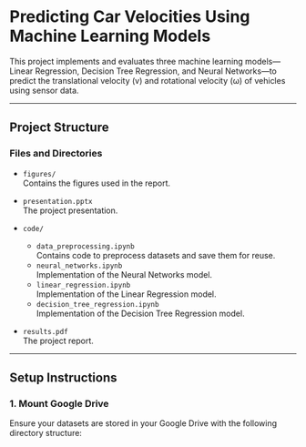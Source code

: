 # Predicting Car Velocities Using Machine Learning Models

This project implements and evaluates three machine learning models—Linear Regression, Decision Tree Regression, and Neural Networks—to predict the translational velocity (v) and rotational velocity (ω) of vehicles using sensor data.

---

## Project Structure

### Files and Directories

- `figures/`  
  Contains the figures used in the report.

- `presentation.pptx`  
  The project presentation.

- `code/`  
  - `data_preprocessing.ipynb`  
    Contains code to preprocess datasets and save them for reuse.
  - `neural_networks.ipynb`  
    Implementation of the Neural Networks model.
  - `linear_regression.ipynb`  
    Implementation of the Linear Regression model.
  - `decision_tree_regression.ipynb`  
    Implementation of the Decision Tree Regression model.

- `results.pdf`  
  The project report.

---

## Setup Instructions

### 1. Mount Google Drive

Ensure your datasets are stored in your Google Drive with the following directory structure:
